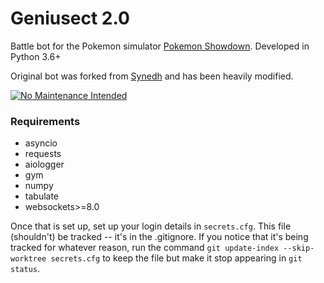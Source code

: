 # Geniusect 2.0

Battle bot for the Pokemon simulator [Pokemon Showdown](http://pokemonshowdown.com). Developed in Python 3.6+

Original bot was forked from [Synedh](https://github.com/Synedh/showdown-battle-bot) and has been heavily modified.

[![No Maintenance Intended](http://unmaintained.tech/badge.svg)](http://unmaintained.tech/)

### Requirements
- asyncio
- requests
- aiologger
- gym
- numpy
- tabulate
- websockets>=8.0

Once that is set up, set up your login details in `secrets.cfg`. This file (shouldn't) be tracked -- it's in the .gitignore. If you notice that it's being tracked for whatever reason, run the command `git update-index --skip-worktree secrets.cfg` to keep the file but make it stop appearing in `git status`.
